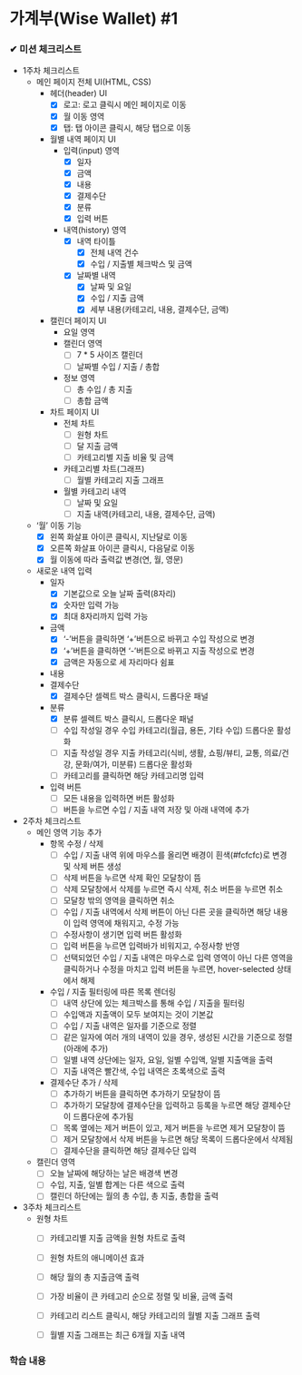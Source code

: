 # 가계부(Wise Wallet) #1

### ✔ 미션 체크리스트
- 1주차 체크리스트
    - 메인 페이지 전체 UI(HTML, CSS)
        - 헤더(header) UI
            - [x]  로고: 로고 클릭시 메인 페이지로 이동
            - [x]  월 이동 영역
            - [x]  탭: 탭 아이콘 클릭시, 해당 탭으로 이동
        - 월별 내역 페이지 UI
            - 입력(input) 영역
                - [x]  일자
                - [x]  금액
                - [x]  내용
                - [x]  결제수단
                - [x]  분류
                - [x]  입력 버튼
            - 내역(history) 영역
                - [x]  내역 타이틀
                    - [x]  전체 내역 건수
                    - [x]  수입 / 지출별 체크박스 및 금액
                - [x]  날짜별 내역
                    - [x]  날짜 및 요일
                    - [x]  수입 / 지출 금액
                    - [x]  세부 내용(카테고리, 내용, 결제수단, 금액)
        - 캘린더 페이지 UI
            - 요일 영역
            - 캘린더 영역
                - [ ]  7 * 5 사이즈 캘린더
                - [ ]  날짜별 수입 / 지출 / 총합
            - 정보 영역
                - [ ]  총 수입 / 총 지출
                - [ ]  총합 금액
        - 차트 페이지 UI
            - 전체 차트
                - [ ]  원형 차트
                - [ ]  달 지출 금액
                - [ ]  카테고리별 지출 비율 및 금액
            - 카테고리별 차트(그래프)
                - [ ]  월별 카테고리 지출 그래프
            - 월별 카테고리 내역
                - [ ]  날짜 및 요일
                - [ ]  지출 내역(카테고리, 내용, 결제수단, 금액)
    - ‘월’ 이동 기능
        - [x]  왼쪽 화살표 아이콘 클릭시, 지난달로 이동
        - [x]  오른쪽 화살표 아이콘 클릭시, 다음달로 이동
        - [x]  월 이동에 따라 출력값 변경(연, 월, 영문)
    - 새로운 내역 입력
        - 일자
            - [x]  기본값으로 오늘 날짜 출력(8자리)
            - [x]  숫자만 입력 가능
            - [x]  최대 8자리까지 입력 가능
        - 금액
            - [x]  ‘-’버튼을 클릭하면 ‘+’버튼으로 바뀌고 수입 작성으로 변경
            - [x]  ‘+’버튼을 클릭하면 ‘-’버튼으로 바뀌고 지출 작성으로 변경
            - [x]  금액은 자동으로 세 자리마다 쉼표
        - 내용
        - 결제수단
            - [x]  결제수단 셀렉트 박스 클릭시, 드롭다운 패널
        - 분류
            - [x]  분류 셀렉트 박스 클릭시, 드롭다운 패널
            - [ ]  수입 작성일 경우 수입 카테고리(월급, 용돈, 기타 수입) 드롭다운 활성화
            - [ ]  지출 작성일 경우 지출 카테고리(식비, 생활, 쇼핑/뷰티, 교통, 의료/건강, 문화/여가, 미분류) 드롭다운 활성화
            - [ ]  카테고리를 클릭하면 해당 카테고리명 입력
        - 입력 버튼
            - [ ]  모든 내용을 입력하면 버튼 활성화
            - [ ]  버튼을 누르면 수입 / 지출 내역 저장 및 아래 내역에 추가
- 2주차 체크리스트
    - 메인 영역 기능 추가
        - 항목 수정 / 삭제
            - [ ]  수입 / 지출 내역 위에 마우스를 올리면 배경이 흰색(#fcfcfc)로 변경 및 삭제 버튼 생성
            - [ ]  삭제 버튼을 누르면 삭제 확인 모달창이 뜸
            - [ ]  삭제 모달창에서 삭제를 누르면 즉시 삭제, 취소 버튼을 누르면 취소
            - [ ]  모달창 밖의 영역을 클릭하면 취소
            - [ ]  수입 / 지출 내역에서 삭제 버튼이 아닌 다른 곳을 클릭하면 해당 내용이 입력 영역에 채워지고, 수정 가능
            - [ ]  수정사항이 생기면 입력 버튼 활성화
            - [ ]  입력 버튼을 누르면 입력바가 비워지고, 수정사항 반영
            - [ ]  선택되었던 수입 / 지출 내역은 마우스로 입력 영역이 아닌 다른 영역을 클릭하거나 수정을 마치고 입력 버튼을 누르면, hover-selected 상태에서 해제
        - 수입 / 지출 필터링에 따른 목록 렌더링
            - [ ]  내역 상단에 있는 체크박스를 통해 수입 / 지출을 필터링
            - [ ]  수입액과 지출액이 모두 보여지는 것이 기본값
            - [ ]  수입 / 지출 내역은 일자를 기준으로 정렬
            - [ ]  같은 일자에 여러 개의 내역이 있을 경우, 생성된 시간을 기준으로 정렬(아래에 추가)
            - [ ]  일별 내역 상단에는 일자, 요일, 일별 수입액, 일별 지출액을 출력
            - [ ]  지출 내역은 빨간색, 수입 내역은 초록색으로 출력
        - 결제수단 추가 / 삭제
            - [ ]  추가하기 버튼을 클릭하면 추가하기 모달창이 뜸
            - [ ]  추가하기 모달창에 결제수단을 입력하고 등록을 누르면 해당 결제수단이 드롭다운에 추가됨
            - [ ]  목록 옆에는 제거 버튼이 있고, 제거 버튼을 누르면 제거 모달창이 뜸
            - [ ]  제거 모달창에서 삭제 버튼을 누르면 해당 목록이 드롭다운에서 삭제됨
            - [ ]  결제수단을 클릭하면 해당 결제수단 입력
    - 캘린더 영역
        - [ ]  오늘 날짜에 해당하는 날은 배경색 변경
        - [ ]  수입, 지출, 일별 합계는 다른 색으로 출력
        - [ ]  캘린더 하단에는 월의 총 수입, 총 지출, 총합을 출력
- 3주차 체크리스트
    - 원형 차트
        - [ ]  카테고리별 지출 금액을 원형 차트로 출력
        - [ ]  원형 차트의 애니메이션 효과
        - [ ]  해당 월의 총 지출금액 출력
        - [ ]  가장 비율이 큰 카테고리 순으로 정렬 및 비율, 금액 출력
        - [ ]  카테고리 리스트 클릭시, 해당 카테고리의 월별 지출 그래프 출력
        - [ ]  월별 지출 그래프는 최근 6개월 지출 내역



### 학습 내용